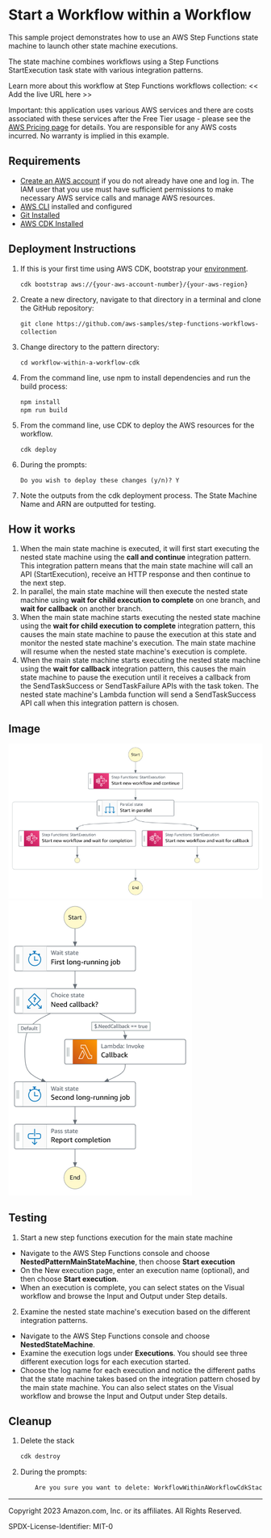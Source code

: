 # Start a Workflow within a Workflow

This sample project demonstrates how to use an AWS Step Functions state machine to launch other state machine executions.

The state machine combines workflows using a Step Functions StartExecution task state with various integration patterns.

Learn more about this workflow at Step Functions workflows collection: << Add the live URL here >>

Important: this application uses various AWS services and there are costs associated with these services after the Free Tier usage - please see the [AWS Pricing page](https://aws.amazon.com/pricing/) for details. You are responsible for any AWS costs incurred. No warranty is implied in this example.

## Requirements

* [Create an AWS account](https://portal.aws.amazon.com/gp/aws/developer/registration/index.html) if you do not already have one and log in. The IAM user that you use must have sufficient permissions to make necessary AWS service calls and manage AWS resources.
* [AWS CLI](https://docs.aws.amazon.com/cli/latest/userguide/install-cliv2.html) installed and configured
* [Git Installed](https://git-scm.com/book/en/v2/Getting-Started-Installing-Git)
* [AWS CDK Installed](https://docs.aws.amazon.com/cdk/v2/guide/getting_started.html#getting_started_install)

## Deployment Instructions

1. If this is your first time using AWS CDK, bootstrap your [environment](https://docs.aws.amazon.com/cdk/v2/guide/getting_started.html#getting_started_bootstrap).
    ```
    cdk bootstrap aws://{your-aws-account-number}/{your-aws-region} 
    ```
1. Create a new directory, navigate to that directory in a terminal and clone the GitHub repository:
    ``` 
    git clone https://github.com/aws-samples/step-functions-workflows-collection
    ```
1. Change directory to the pattern directory:
    ```
    cd workflow-within-a-workflow-cdk
    ```
1. From the command line, use npm to install dependencies and run the build process:
    ```
    npm install
    npm run build
    ```
1. From the command line, use CDK to deploy the AWS resources for the workflow.
    ```
    cdk deploy 
    ```
1. During the prompts:
    ```
    Do you wish to deploy these changes (y/n)? Y
    ```
1. Note the outputs from the cdk deployment process. The State Machine Name and ARN are outputted for testing.
## How it works
1. When the main state machine is executed, it will first start executing the nested state machine using the **call and continue** integration pattern. This integration pattern means that the main state machine will call an API (StartExecution), receive an HTTP response and then continue to the next step.
1. In parallel, the main state machine will then execute the nested state machine using **wait for child execution to complete** on one branch, and **wait for callback** on another branch.
1. When the main state machine starts executing the nested state machine using the **wait for child execution to complete** integration pattern, this causes the main state machine to pause the execution at this state and monitor the nested state machine's execution. The main state machine will resume when the nested state machine's execution is complete. 
1. When the main state machine starts executing the nested state machine using the **wait for callback** integration pattern, this causes the main state machine to pause the execution until it receives a callback from the SendTaskSuccess or SendTaskFailure APIs with the task token. The nested state machine's Lambda function will send a SendTaskSuccess API call when this integration pattern is chosen. 


## Image
![image](./resources/main_statemachine.png)
![image](./resources/nested_statemachine.png)

## Testing
1. Start a new step functions execution for the main state machine
* Navigate to the AWS Step Functions console and choose **NestedPatternMainStateMachine**, then choose **Start execution**
* On the New execution page, enter an execution name (optional), and then choose **Start execution**.
* When an execution is complete, you can select states on the Visual workflow and browse the Input and Output under Step details.
2. Examine the nested state machine's execution based on the different integration patterns.
* Navigate to the AWS Step Functions console and choose **NestedStateMachine**.
* Examine the execution logs under **Executions**. You should see three different execution logs for each execution started.
* Choose the log name for each execution and notice the different paths that the state machine takes based on the integration pattern chosed by the main state machine. You can also select states on the Visual workflow and browse the Input and Output under Step details.


## Cleanup
 
1. Delete the stack
    ```bash
    cdk destroy
    ```
1. During the prompts:
    ```bash
        Are you sure you want to delete: WorkflowWithinAWorkflowCdkStack (y/n)? Y
    ```
----
Copyright 2023 Amazon.com, Inc. or its affiliates. All Rights Reserved.

SPDX-License-Identifier: MIT-0

